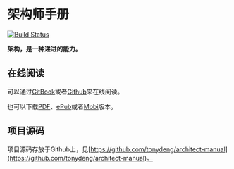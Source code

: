 # 架构师手册

[![Build Status](https://travis-ci.org/tonydeng/architect-manual.svg?branch=master)](https://travis-ci.org/tonydeng/architect-manual)

**架构，是一种递进的能力。**

## 在线阅读

可以通过[GitBook](https://tonydeng.gitbooks.io/architect-manual/)或者[Github](https://github.com/tonydeng/architect-manualk)来在线阅读。

也可以下载[PDF](https://www.gitbook.com/download/pdf/book/tonydeng/architect-manual)、[ePub](https://www.gitbook.com/download/epub/book/tonydeng/architect-manual)或者[Mobi](https://www.gitbook.com/download/mobi/book/tonydeng/architect-manual)版本。

## 项目源码

项目源码存放于Github上，见[https://github.com/tonydeng/architect-manual](https://github.com/tonydeng/architect-manual)。
